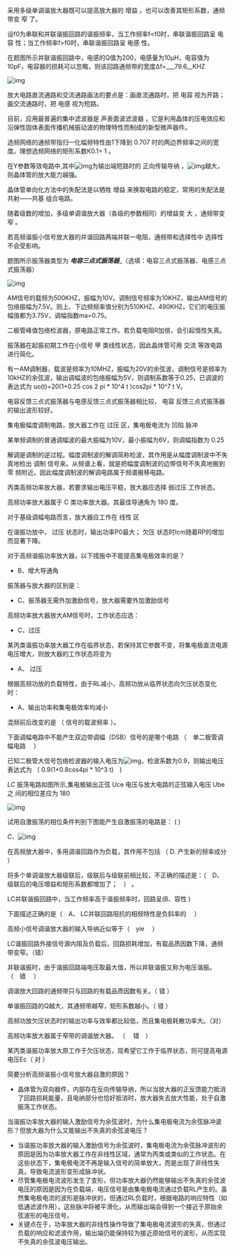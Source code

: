 采用多级单调谐放大器既可以提高放大器的  增益   ，也可以改善其矩形系数，通频带变  窄  了。



设f0为串联和并联谐振回路的谐振频率，当工作频率f<f0时，串联谐振回路呈 电容 性；当工作频率f>f0时，串联谐振回路呈  电感   性。



在题图所示并联谐振回路中，电感的Q值为200，电感量为10μH，电容值为10pF，电容器的损耗可以忽略，则该回路通频带的宽度Δf=___79.6__KHZ

![img](https://p.ananas.chaoxing.com/star3/origin/202503166da3afd6a183ed74bb5b845b.png)



放大电路直流通路和交流通路画法的要点是：画直流通路时，把  电容  视为开路；画交流通路时，把  电感   视为短路。



目前，应用最普遍的集中滤波器是  声表面波滤波器   ，它是利用晶体的压电效应和沿弹性固体表面传播机械振动波的物理特性而制成的新型微声器件。



选频网络的通频带指归一化幅频特性由1下降到   0.707  时的两边界频率之间的宽度。理想选频网络的矩形系数K0.1=   1    。



在Y参数等效电路中,其中![img](https://p.ananas.chaoxing.com/star3/origin/207c5acdc8199c5554c8fc600826e2fb.png)为输出端短路时的  正向传输导纳  ，![img](https://p.ananas.chaoxing.com/star3/origin/9a966c16484f095843beb9baf0297f57.png)越大，则晶体管的放大能力越强。



晶体管单向化方法中的失配法是以牺牲    增益  来换取电路的稳定，常用的失配法是 共射——共基   组合电路。



随着级数的增加，多级单调谐放大器（各级的参数相同）的增益变    大  ，通频带变   窄 。



若高频谐振小信号放大器的并谐回路两端并联一电阻，通频带和选择性中   选择性   不会受影响。



题图所示振荡器类型为 ___电容三点式振荡器____（选填：电容三点式振荡器、电感三点式振荡器）

![img](https://p.ananas.chaoxing.com/star3/origin/35bac30d56a175cf6c90082d75bc270d.png)



AM信号的载频为500KHZ，振幅为10V。调制信号频率为10KHZ，输出AM信号的包络振幅为7.5V。则上、下边频频率值分别为510KHZ、490KHZ，它们的电压振幅值都为3.75V，调幅指数ma=0.75。



二极管峰值包络检波器，原电路正常工作。若负载电阻R加倍，会引起惰性失真。



振荡器在起振初期工作在小信号 甲 类线性状态，因此晶体管可用 交流 等效电路进行简化。



有一AM调制器，载波是频率为10MHZ，振幅为20V的余弦波，调制信号是频率为10kHZ的余弦波，输出调幅波的包络振幅为5V，则调制系数等于0.25，已调波的表达式为    uo(t)=20(1+0.25 cos 2 pi * 10^4 t )cos2pi * 10^7 t      V。



电容反馈三点式振荡器与电感反馈三点式振荡器相比较，  电容   反馈三点式振荡器的输出波形较好。



集电极幅度调制电路，放大器工作在  过压   区，集电极电流为  凹陷  脉冲



某单频调制的普通调幅波的最大振幅为10V，最小振幅为6V，则调幅指数为    0.25



解调是调制的逆过程。幅度调制波的解调简称检波，其作用是从幅度调制波中不失真地检出  调制  信号来。从频谱上看，就是把幅度调制波的边带信号不失真地搬到  零  频附近。因此幅度调制波的解调电路属于频谱搬移电路。



丙类高频功率放大器，若要求输出电压平稳，放大器应选择  弱过压  工作状态。



高频功率放大器属于  C  类功率放大器。其最佳导通角为  180  度。



对于基级调幅电路而言，放大器应工作在  线性   区



在谐振功放中， 过压    状态时，输出功率P0最大； 欠压    状态时Icm随着RP的增加而显著下降。



对于高频谐振功率放大器，以下措施中不能提高集电极效率的是？ 

* B、增大导通角



振荡器与放大器的区别是：

* C、振荡器无需外加激励信号，放大器需要外加激励信号



高频功率放大器放大AM信号时，工作状态应选：

* C、过压



某丙类谐振功率放大器工作在临界状态，若保持其它参数不变，将集电极直流电源电压增大，则放大器的工作状态将变为 

*  A、 过压  



根据高频功放的负载特性，由于RL减小，高频功放从临界状态向欠压状态变化时：

* A、输出功率和集电极效率均减小



混频前后改变的是  （ 信号的载波频率  ）。



下面调幅电路中不能产生双边带调幅（DSB）信号的是哪个电路 （　单二极管调幅电路 　）



已知二极管大信号包络检波器的输入电压为![img](https://p.ananas.chaoxing.com/star3/origin/c4266fbfec32370624d9effbce6e3587.png)，检波系数为0.9，则输出电压表达式为 （   0.9(1+0.8cos4pi * 10^3 t)　)



*LC* 振荡电路如图所示,集电极输出正弦 Uce 电压与放大电路的正弦输入电压 Ube 之 间的相位差应为    180

![img](https://p.ananas.chaoxing.com/star3/origin/fbccb3866a78d5409b507b9b3ad784e1.png)

试用自激振荡的相位条件判别下图能产生自激振荡的电路是： (  )

*C、*![img](https://p.ananas.chaoxing.com/star3/origin/5f07089ba0fa8abfa1922998a15b8180.png)



在高频放大器中，多用调谐回路作为负载，其作用不包括 （  D. 产生新的频率成分 ）



将多个单调谐放大器级联后，级联后与级联前相比较，不正确的描述是：（　D、级联后的电压增益和矩形系数都增加了；　） 。



LC并联谐振回路中，当工作频率高于谐振频率时，回路呈(B、容性 )



下面描述正确的是（　A、 LC并联回路阻抗的相频特性是负斜率的 　） 



高频小信号调谐放大器的输入导纳近似等于（　yie 　）



LC谐振回路外接信号源内阻及负载后，回路损耗增加，有载品质因数下降，通频带变窄。（错）



并联谐振时，由于谐振回路端电压取最大值，所以并联谐振又称为电压谐振。　　　（　错 　） 



调谐放大回路的通频带只与回路的有载品质因数有关。（ 错  ）



单谐振回路的Q越大，其通频带越窄，矩形系数越小。（ 错 ）



高频功放欠压状态时的输出功率与效率都比较低，而且集电极耗散功率大。（对）



高频功率放大器属于窄带的调谐放大器。 （　 错　）



某丙类谐振功率放大原工作于欠压状态，现希望它工作于临界状态，则可提高电源电压Ec（ 对 ）



简要分析高频谐振小信号放大器自激的原因？  

* 晶体管为双向器件，内部存在反向传输导纳，所以当放大器的正反馈能力抵消了回路损耗能量，且电纳部分也恰好抵消时，放大器失去放大性能，处于自激振荡工作状态。

当谐振功率放大器的输入激励信号为余弦波时，为什么集电极电流为余弦脉冲波形？但放大器为什么又能输出不失真的余弦波电压？

* 当谐振功率放大器的输入激励信号为余弦波时，集电极电流为余弦脉冲波形的原因是因为功率放大器工作在非线性区域，通常为丙类或类似的工作状态。在这些状态下，集电极电流不再是输入信号的简单放大，而是出现了非线性失真，导致电流波形变形成脉冲状。
* 尽管集电极电流波形发生了变形，但功率放大器仍然能够输出不失真的余弦波电压的原因是因为在负载端，电压信号是由集电极电流通过负载RL产生的。虽然集电极电流的波形是脉冲状的，但通过RL负载时，根据电路的响应特性（如低通滤波作用），这些脉冲将被平滑化，从而输出端会得到一个接近于原始余弦波形的电压信号。
* 关键点在于，功率放大器的非线性操作导致了集电极电流波形的失真，但通过负载的响应和滤波作用，输出端仍能保持较为接近原始信号的波形，从而实现不失真的余弦波电压输出。

